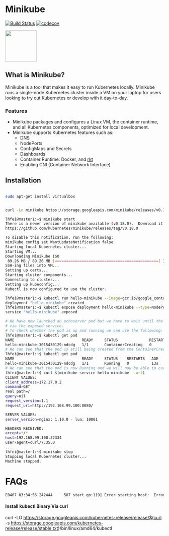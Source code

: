 # Minikube

[![Build Status](https://travis-ci.org/kubernetes/minikube.svg?branch=master)](https://travis-ci.org/kubernetes/minikube)
[![codecov](https://codecov.io/gh/kubernetes/minikube/branch/master/graph/badge.svg)](https://codecov.io/gh/kubernetes/minikube)

[<img src="https://github.com/kubernetes/minikube/raw/master/logo/logo.png" width="100">](https://github.com/kubernetes/minikube)

## What is Minikube?

Minikube is a tool that makes it easy to run Kubernetes locally. Minikube runs a single-node Kubernetes cluster inside a VM on your laptop for users looking to try out Kubernetes or develop with it day-to-day.

### Features

* Minikube packages and configures a Linux VM, the container runtime, and all Kubernetes components, optimized for local development.
* Minikube supports Kubernetes features such as:
  * DNS
  * NodePorts
  * ConfigMaps and Secrets
  * Dashboards
  * Container Runtime: Docker, and [rkt](https://github.com/coreos/rkt)
  * Enabling CNI (Container Network Interface)
  

## Installation

```sh

sudo apt-get install virtualbox

```

```sh

curl -Lo minikube https://storage.googleapis.com/minikube/releases/v0.17.1/minikube-linux-amd64 && chmod +x minikube && sudo mv minikube /usr/local/bin/

```


```sh
lhfei@master1:~$ minikube start
There is a newer version of minikube available (v0.18.0).  Download it here:
https://github.com/kubernetes/minikube/releases/tag/v0.18.0

To disable this notification, run the following:
minikube config set WantUpdateNotification false
Starting local Kubernetes cluster...
Starting VM...
Downloading Minikube ISO
 89.26 MB / 89.26 MB [==============================================] 100.00% 0s
SSH-ing files into VM...
Setting up certs...
Starting cluster components...
Connecting to cluster...
Setting up kubeconfig...
Kubectl is now configured to use the cluster.

```

```sh
lhfei@master1:~$ kubectl run hello-minikube --image=gcr.io/google_containers/echoserver:1.4 --port=8080
deployment "hello-minikube" created
lhfei@master1:~$ kubectl expose deployment hello-minikube --type=NodePort
service "hello-minikube" exposed

# We have now launched an echoserver pod but we have to wait until the pod is up before curling/accessing it
# via the exposed service.
# To check whether the pod is up and running we can use the following:
lhfei@master1:~$ kubectl get pod
NAME                              READY     STATUS              RESTARTS   AGE
hello-minikube-3015430129-ndcdg   1/1       ContainerCreating   0          3s
# We can see that the pod is still being created from the ContainerCreating status
lhfei@master1:~$ kubectl get pod
NAME                              READY     STATUS    RESTARTS   AGE
hello-minikube-3015430129-ndcdg   1/1       Running   0          13s
# We can see that the pod is now Running and we will now be able to curl it:
lhfei@master1:~$ curl $(minikube service hello-minikube --url)
CLIENT VALUES:
client_address=172.17.0.2
command=GET
real path=/
query=nil
request_version=1.1
request_uri=http://192.168.99.100:8080/

SERVER VALUES:
server_version=nginx: 1.10.0 - lua: 10001

HEADERS RECEIVED:
accept=*/*
host=192.168.99.100:32334
user-agent=curl/7.35.0
...
lhfei@master1:~$ minikube stop
Stopping local Kubernetes cluster...
Machine stopped.
```

# FAQs

```html
E0407 03:34:56.242444     587 start.go:119] Error starting host:  Error creating host: Error with pre-create check: "This computer doesn't have VT-X/AMD-v enabled. Enabling it in the BIOS is mandatory"
```



#### Install kubectl Binary Via curl

curl -LO https://storage.googleapis.com/kubernetes-release/release/$(curl -s https://storage.googleapis.com/kubernetes-release/release/stable.txt)/bin/linux/amd64/kubectl